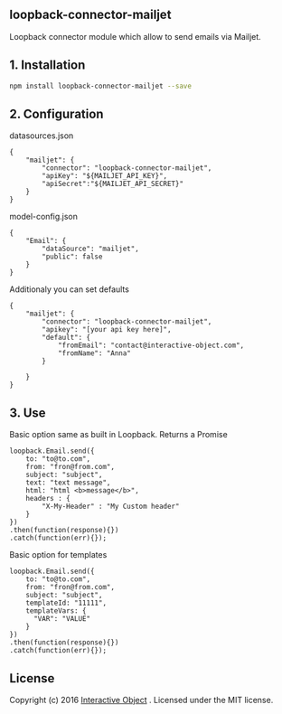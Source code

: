 ## loopback-connector-mailjet

Loopback connector module which allow to send emails via Mailjet.

## 1. Installation

````sh
npm install loopback-connector-mailjet --save
````

## 2. Configuration

datasources.json

    {
        "mailjet": {
            "connector": "loopback-connector-mailjet",
            "apiKey": "${MAILJET_API_KEY}",
            "apiSecret":"${MAILJET_API_SECRET}"
        }
    }

model-config.json

    {
        "Email": {
            "dataSource": "mailjet",
            "public": false
        }
    }

Additionaly you can set defaults

    {
        "mailjet": {
            "connector": "loopback-connector-mailjet",
            "apikey": "[your api key here]",
            "default": {
                "fromEmail": "contact@interactive-object.com",
                "fromName": "Anna"
            }
            
        }
    }

## 3. Use

Basic option same as built in Loopback. Returns a Promise

    loopback.Email.send({
        to: "to@to.com",
        from: "fron@from.com",
        subject: "subject",
        text: "text message",
        html: "html <b>message</b>",
        headers : {
            "X-My-Header" : "My Custom header"
        }
    })
    .then(function(response){})
    .catch(function(err){});


Basic option for templates

    loopback.Email.send({
        to: "to@to.com",
        from: "fron@from.com",
        subject: "subject",
        templateId: "11111",
        templateVars: {
          "VAR": "VALUE"
        }
    })
    .then(function(response){})
    .catch(function(err){});

## License
Copyright (c) 2016 [Interactive Object](https://www.interactive-object.com) . Licensed under the MIT license.
